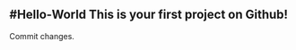 #Hello-World
This is your first project on Github!
--------------------------------------
Commit changes.
